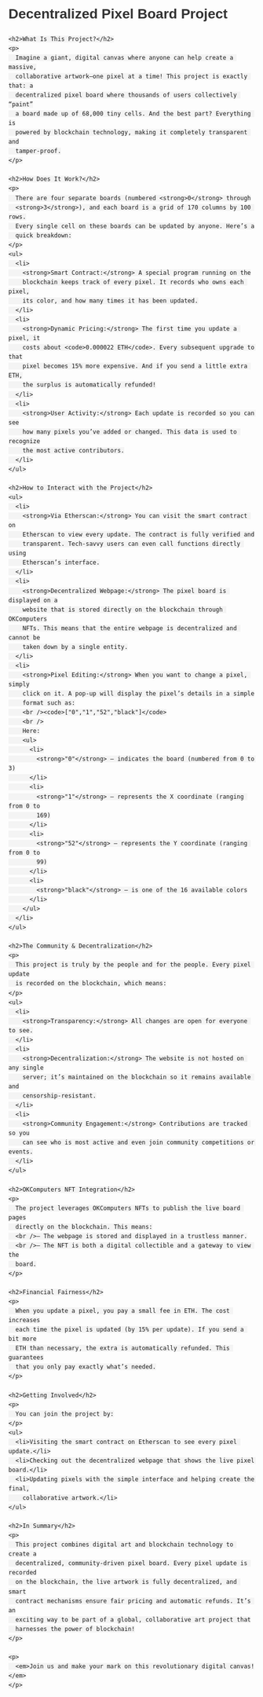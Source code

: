 <!DOCTYPE html>
<html lang="en">
  <head>
    <meta charset="UTF-8" />
    <title>Decentralized Pixel Board Project Overview</title>
    <style>
      body {
        font-family: Arial, sans-serif;
        line-height: 1.6;
        margin: 20px;
      }
      h1,
      h2,
      h3 {
        color: #333;
      }
      ul {
        margin-left: 20px;
      }
      code {
        background: #f4f4f4;
        padding: 2px 4px;
      }
      /* Ensures that inline elements (if any) use proper spacing */
      p, li {
        margin-bottom: 1em;
      }
    </style>
  </head>
  <body>
    <h1>Decentralized Pixel Board Project</h1>

    <h2>What Is This Project?</h2>
    <p>
      Imagine a giant, digital canvas where anyone can help create a massive,
      collaborative artwork—one pixel at a time! This project is exactly that: a
      decentralized pixel board where thousands of users collectively “paint”
      a board made up of 68,000 tiny cells. And the best part? Everything is
      powered by blockchain technology, making it completely transparent and
      tamper-proof.
    </p>

    <h2>How Does It Work?</h2>
    <p>
      There are four separate boards (numbered <strong>0</strong> through
      <strong>3</strong>), and each board is a grid of 170 columns by 100 rows.
      Every single cell on these boards can be updated by anyone. Here’s a
      quick breakdown:
    </p>
    <ul>
      <li>
        <strong>Smart Contract:</strong> A special program running on the
        blockchain keeps track of every pixel. It records who owns each pixel,
        its color, and how many times it has been updated.
      </li>
      <li>
        <strong>Dynamic Pricing:</strong> The first time you update a pixel, it
        costs about <code>0.000022 ETH</code>. Every subsequent upgrade to that
        pixel becomes 15% more expensive. And if you send a little extra ETH,
        the surplus is automatically refunded!
      </li>
      <li>
        <strong>User Activity:</strong> Each update is recorded so you can see
        how many pixels you’ve added or changed. This data is used to recognize
        the most active contributors.
      </li>
    </ul>

    <h2>How to Interact with the Project</h2>
    <ul>
      <li>
        <strong>Via Etherscan:</strong> You can visit the smart contract on
        Etherscan to view every update. The contract is fully verified and
        transparent. Tech-savvy users can even call functions directly using
        Etherscan’s interface.
      </li>
      <li>
        <strong>Decentralized Webpage:</strong> The pixel board is displayed on a
        website that is stored directly on the blockchain through OKComputers
        NFTs. This means that the entire webpage is decentralized and cannot be
        taken down by a single entity.
      </li>
      <li>
        <strong>Pixel Editing:</strong> When you want to change a pixel, simply
        click on it. A pop-up will display the pixel’s details in a simple
        format such as:
        <br /><code>["0","1","52","black"]</code>
        <br />
        Here:
        <ul>
          <li>
            <strong>"0"</strong> – indicates the board (numbered from 0 to 3)
          </li>
          <li>
            <strong>"1"</strong> – represents the X coordinate (ranging from 0 to
            169)
          </li>
          <li>
            <strong>"52"</strong> – represents the Y coordinate (ranging from 0 to
            99)
          </li>
          <li>
            <strong>"black"</strong> – is one of the 16 available colors
          </li>
        </ul>
      </li>
    </ul>

    <h2>The Community & Decentralization</h2>
    <p>
      This project is truly by the people and for the people. Every pixel update
      is recorded on the blockchain, which means:
    </p>
    <ul>
      <li>
        <strong>Transparency:</strong> All changes are open for everyone to see.
      </li>
      <li>
        <strong>Decentralization:</strong> The website is not hosted on any single
        server; it’s maintained on the blockchain so it remains available and
        censorship-resistant.
      </li>
      <li>
        <strong>Community Engagement:</strong> Contributions are tracked so you
        can see who is most active and even join community competitions or events.
      </li>
    </ul>

    <h2>OKComputers NFT Integration</h2>
    <p>
      The project leverages OKComputers NFTs to publish the live board pages
      directly on the blockchain. This means:
      <br />– The webpage is stored and displayed in a trustless manner.
      <br />– The NFT is both a digital collectible and a gateway to view the
      board.
    </p>

    <h2>Financial Fairness</h2>
    <p>
      When you update a pixel, you pay a small fee in ETH. The cost increases
      each time the pixel is updated (by 15% per update). If you send a bit more
      ETH than necessary, the extra is automatically refunded. This guarantees
      that you only pay exactly what’s needed.
    </p>

    <h2>Getting Involved</h2>
    <p>
      You can join the project by:
    </p>
    <ul>
      <li>Visiting the smart contract on Etherscan to see every pixel update.</li>
      <li>Checking out the decentralized webpage that shows the live pixel board.</li>
      <li>Updating pixels with the simple interface and helping create the final,
        collaborative artwork.</li>
    </ul>

    <h2>In Summary</h2>
    <p>
      This project combines digital art and blockchain technology to create a
      decentralized, community-driven pixel board. Every pixel update is recorded
      on the blockchain, the live artwork is fully decentralized, and smart
      contract mechanisms ensure fair pricing and automatic refunds. It’s an
      exciting way to be part of a global, collaborative art project that
      harnesses the power of blockchain!
    </p>

    <p>
      <em>Join us and make your mark on this revolutionary digital canvas!</em>
    </p>
  </body>
</html>
